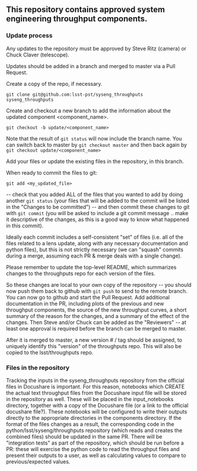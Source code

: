 ## This repository contains approved system engineering throughput components.

### Update process

Any updates to the repository must be approved by Steve Ritz (camera) or Chuck Claver (telescope).

Updates should be added in a branch and merged to master via a Pull Request.

Create a copy of the repo, if necessary.
```
git clone git@github.com:lsst-pst/syseng_throughputs syseng_throughputs
```

Create and checkout a new branch to add the information about the updated component <component_name>.
```
git checkout -b update/<component_name>
```
Note that the result of `git status` will now include the branch name. You can switch back to master by
```git checkout master``` and then back again by ```git checkout update/<component_name>```

Add your files or update the existing files in the repository, in this branch.

When ready to commit the files to git:
```
git add <my_updated_file>
```
-- check that you added ALL of the files that you wanted to add by doing another ```git status``` (your files that 
will be added to the commit will be listed in the "Changes to be committed") --
and then commit these changes to git with 
```git commit```
(you will be asked to include a git commit message .. make it descriptive of the changes, as this is a good way
to know what happened in this commit).

Ideally each commit includes a self-consistent "set" of files (i.e. all of the files related to a lens update,
along with any necessary documentation and python files), but this is not strictly necessary (we can
"squash" commits during a merge, assuming each PR & merge deals with a single change).

Please remember to update the top-level README, which summarizes changes to the throughputs repo for each
version of the files.

So these changes are local to your own copy of the repository -- you should now push them back to
github with
```git push```
to send to the remote branch. You can now go to github and start the Pull Request. Add additional documentation
in the PR, including plots of the previous and new throughput components, the source of the new throughput curves,
a short summary of the reason for the changes, and a summary of the effect of the changes. Then Steve and/or Chuck
can be added as the "Reviewers" -- at least one approval is required before the branch can be merged to master.

After it is merged to master, a new version # / tag should be assigned, to uniquely identify this "version" of the
throughputs repo. This will also be copied to the lsst/throughputs repo.


### Files in the repository

Tracking the inputs in the syseng_throughputs repository from the official files in Docushare is important.
For this reason, notebooks which CREATE the actual text throughput files from the Docushare input file will be
stored in the repository as well. These will be placed in the input_notebooks directory, together with a copy of
the Docushare file (or a link to the official docushare file?). These notebooks will be configured to write their
outputs directly to the appropriate directories in the components directory. If the format of the files changes as
a result, the corresponding code in the python/lsst/syseng/throughputs repository (which reads and creates the combined files)
should be updated in the same PR. There will be "integration tests" as part of the repository, which should be run
before a PR: these will exercise the python code to read the throughput files and present their outputs to
a user, as well as calculating <XXX> values to compare to previous/expected values.

